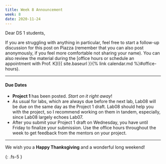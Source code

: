 ```yaml
---
title: Week 8 Announcement
week: 8
date: 2020-11-24
---
```


Dear DS 1 students,

If you are struggling with anything in particular, feel free to start a follow-up discussion for this post on Piazza (remember that you can also post anonymously, if you feel more comfortable not sharing your name).
You can also review the material during the [office hours or schedule an appointment with Prof. K]({{ site.baseurl }}{% link calendar.md %}#office-hours).

----------------------------------------

#### Due Dates

* **Project 1** has been posted. _Start on it right away_!
* As usual for labs, which are always due before the next lab, Lab08 will be due on the same day as the Project 1 draft. Lab08 should help you with the project, so I recommend working on them in tandem, especially, since Lab08 largely echoes Lab07.
* After you submit your Project 1 draft on Wednesday, you have until Friday to finalize your submission. Use the office hours throughout the week to get feedback from the mentors on your project.

----------------------------------------

We wish you a **Happy Thanksgiving** and a wonderful long weekend!

{: .fs-5 }

